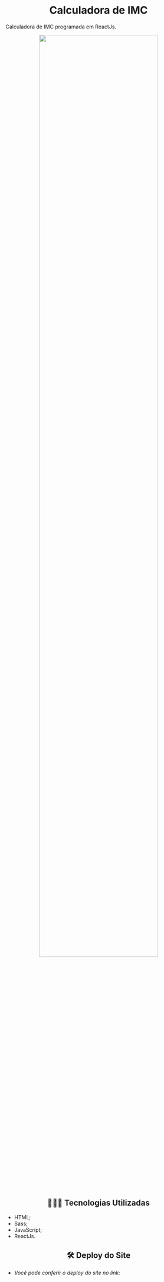 <h1 align="center"> Calculadora de IMC </h1>



Calculadora de IMC programada em ReactJs. 

<p align="center">
 <img width="80%" src="barbearia_alura.gif">
</p>







<h2 align="center">👩🏽‍💻 Tecnologias Utilizadas</h2>   

* HTML;
* Sass;
* JavaScript;
* ReactJs.

<h2 align="center">🛠️ Deploy do Site </h2> 

* *Você pode conferir o deploy do site no link:* 

  





 
